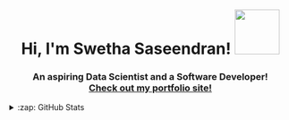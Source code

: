 <h1 align="center">Hi, I'm Swetha Saseendran! <img src="https://github.com/TheDudeThatCode/TheDudeThatCode/blob/master/Assets/Developer.gif" width="80px"></h1> 
<h3 align="center">An aspiring Data Scientist and a Software Developer! <br/> <a href="https://portfolio-website-github-io-4seoarmoo-swetha4444.vercel.app/" target="_blank">Check out my portfolio site! </a></h3>

<details>
  <summary>:zap: GitHub Stats</summary>
    <img align="center" src="https://github-readme-stats.vercel.app/api/top-langs?username=swetha4444&show_icons=true&theme=dark&locale=en&layout=compact" alt="swetha4444" />
    <img align="center" src="https://github-readme-stats.vercel.app/api?username=swetha4444&show_icons=true&theme=dark&hide_border=true&locale=en" alt="swetha4444" />
    <img align="center" src="https://github-readme-streak-stats.herokuapp.com/?user=swetha4444&theme=dark" alt="swetha4444" />
</details>
